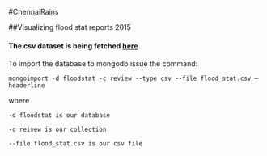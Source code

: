 
#ChennaiRains 

##Visualizing flood stat reports 2015

#### The csv dataset is being fetched [here](https://docs.google.com/spreadsheets/d/1HUL5jcpy5-nsw_b9TFPVhXsGkZ9NiiwfT0Wc5JG-jmY/export?format=csv&id=1HUL5jcpy5-nsw_b9TFPVhXsGkZ9NiiwfT0Wc5JG-jmY&gid=444587373)

To import the database to mongodb issue the command:

`mongoimport -d floodstat -c review --type csv --file flood_stat.csv —headerline`

where

`-d floodstat is our database`

`-c reivew is our collection`

`--file flood_stat.csv is our csv file`

